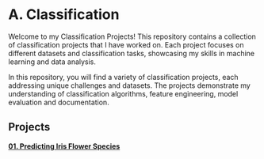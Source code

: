 # A. Classification

Welcome to my Classification Projects! This repository contains a collection of classification projects that I have worked on. Each project focuses on different datasets and classification tasks, showcasing my skills in machine learning and data analysis.

In this repository, you will find a variety of classification projects, each addressing unique challenges and datasets. The projects demonstrate my understanding of classification algorithms, feature engineering, model evaluation and documentation.

## Projects

**[01. Predicting Iris Flower Species](01_Predicting_Iris_Flower_Species_01/)**